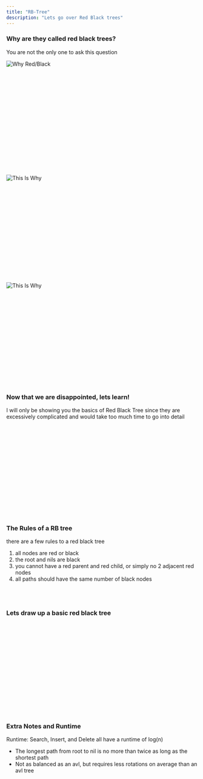 ```yaml
---
title: "RB-Tree"
description: "Lets go over Red Black trees"
---
```


### Why are they called red black trees?
You are not the only one to ask this question

![Why Red/Black](./images/why-red-black.png)

<br/>
<br/>
<br/>
<br/>
<br/>
<br/>
<br/>
<br/>
<br/>
<br/>
<br/>
<br/>
<br/>
<br/>
<br/>

![This Is Why](./images/why-red-black-1.png)

<br/>
<br/>
<br/>
<br/>
<br/>
<br/>
<br/>
<br/>
<br/>
<br/>
<br/>
<br/>
<br/>
<br/>

![This Is Why](./images/why-red-black-2.png)

<br/>
<br/>
<br/>
<br/>
<br/>
<br/>
<br/>
<br/>
<br/>
<br/>
<br/>
<br/>
<br/>
<br/>

### Now that we are disappointed, lets learn!
I will only be showing you the basics of Red Black Tree since they are
excessively complicated and would take too much time to go into detail

<br/>
<br/>
<br/>
<br/>
<br/>
<br/>
<br/>
<br/>
<br/>
<br/>
<br/>
<br/>
<br/>
<br/>

### The Rules of a RB tree
there are a few rules to a red black tree

1. all nodes are red or black
1. the root and nils are black
1. you cannot have a red parent and red child, or simply no 2 adjacent red nodes
1. all paths should have the same number of black nodes

<br/>
<br/>

### Lets draw up a basic red black tree

<br/>
<br/>
<br/>
<br/>
<br/>
<br/>
<br/>
<br/>
<br/>
<br/>
<br/>
<br/>
<br/>
<br/>

### Extra Notes and Runtime
Runtime: Search, Insert, and Delete all have a runtime of log(n)
* The longest path from root to nil is no more than twice as long as the shortest path
* Not as balanced as an avl, but requires less rotations on average than an avl tree

<br/>
<br/>
<br/>
<br/>
<br/>
<br/>
<br/>
<br/>
<br/>
<br/>
<br/>
<br/>
<br/>
<br/>


